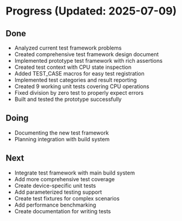 # Progress (Updated: 2025-07-09)

## Done

- Analyzed current test framework problems
- Created comprehensive test framework design document
- Implemented prototype test framework with rich assertions
- Created test context with CPU state inspection
- Added TEST_CASE macros for easy test registration
- Implemented test categories and result reporting
- Created 9 working unit tests covering CPU operations
- Fixed division by zero test to properly expect errors
- Built and tested the prototype successfully

## Doing

- Documenting the new test framework
- Planning integration with build system

## Next

- Integrate test framework with main build system
- Add more comprehensive test coverage
- Create device-specific unit tests
- Add parameterized testing support
- Create test fixtures for complex scenarios
- Add performance benchmarking
- Create documentation for writing tests
